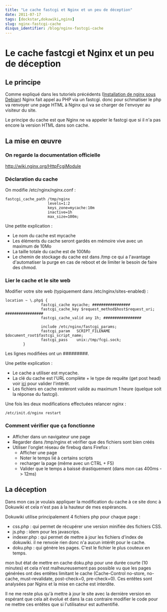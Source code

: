 ```yaml
---
title: "Le cache fastcgi et Nginx et un peu de déception"
date: 2011-07-17
tags: [dockstar,dokuwiki,nginx]
slug: nginx-fastcgi-cache
disqus_identifier: /blog/nginx-fastcgi-cache
---
```

# Le cache fastcgi et Nginx et un peu de déception

## Le principe
Comme expliqué dans les tutoriels précédents ([Installation de nginx sous Debian](/blog/nginx-php-install)) Nginx fait appel au PHP via un fastcgi. donc pour schmatiser le php va renvoyer une page HTML à Nginx qui va se charger de l'envoyer au visiteur du site.

Le principe du cache est que Nginx ne va appeler le fastcgi que si il n'a pas encore la version HTML dans son cache.

## La mise en œuvre

### On regarde la documentation officielle
http://wiki.nginx.org/HttpFcgiModule

### Déclaration du cache

On modifie /etc/nginx/nginx.conf :

```nginx
fastcgi_cache_path /tmp/nginx
                   levels=1:2
                   keys_zone=mycache:10m
                   inactive=1h
                   max_size=100m;
```

Une petite explication :

* Le nom du cache est mycache
* Les éléments du cache seront gardés en mémoire vive avec un maximum de 10Mo
* La taille totale du cache est de 100Mo
* Le chemin de stockage du cache est dans /tmp ce qui a l'avantage d'automatiser la purge en cas de reboot et de limiter le besoin de faire des chmod.

### Lier le cache et le site web

Modifier votre site web (typiquement dans /etc/nginx/sites-enabled) :

```nginx
location ~ \.php$ {
                fastcgi_cache mycache; #################
                fastcgi_cache_key $request_method$host$request_uri; #################
                fastcgi_cache_valid any 1h; #################

                include /etc/nginx/fastcgi_params;
                fastcgi_param   SCRIPT_FILENAME  $document_root$fastcgi_script_name;
                fastcgi_pass    unix:/tmp/fcgi.sock;
        }
```

Les lignes modifiées ont un #########.

Une petite explication :

* Le cache a utiliser est mycache.
* La clé du cache est l'URL complète + le type de requête (get post head) voir [ici](http://tonykwon.com/tag/fastcgi_cache/) pour valider l'intérêt.
* Les fichiers en cache resteront valide au maximum 1 heure (quelque soit la réponse du fastcgi).

Une fois les deux modifications effectuées relancer nginx :

```
/etc/init.d/nginx restart
```

### Comment vérifier que ça fonctionne

* Afficher dans un navigateur une page
* Regarder dans /tmp/nginx et vérifier que des fichiers sont bien créés
* Utiliser l'onglet réseau de firebug dans Firefox :
   * Afficher une page
   * Noter le temps lié à certains scripts
   * recharger la page (même avec un CTRL + F5)
   * Valider que le temps a baissé drastiquement (dans mon cas 400ms -> 12ms)

## La déception

Dans mon cas je voulais appliquer la modification du cache à ce site donc à Dokuwiki et cela n'est pas à la hauteur de mes espérances.

Dokuwiki utilise principalement 4 fichiers php pour chaque page :

* css.php : qui permet de récupérer une version minifiée des fichiers CSS.
* js.php : idem pour les javascrips.
* indexer.php : qui permet de mettre à jour les fichiers d'index de dokuwiki. il ne renvoie rien donc n'a aucun intérêt pour le cache.
* doku.php : qui génère les pages. C'est le fichier le plus couteux en temps.

mon but état de mettre en cache doku.php pour une durée courte (10 minutes) et cela n'est malheureusement pas possible vu que les pages générées ont des entêtes limitant le cache (Cache-Control	no-store, no-cache, must-revalidate, post-check=0, pre-check=0). Ces entêtes sont analysées par Nginx et la mise en cache est interdite.

Il ne me reste plus qu'à mettre à jour le site avec la dernière version en espérant que cela ait évolué et dans la cas contraire modifier le code pour ne mettre ces entêtes que si l'utilisateur est authentifié.







